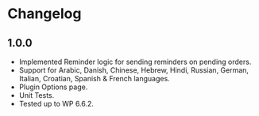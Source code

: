 # Changelog

## 1.0.0
* Implemented Reminder logic for sending reminders on pending orders.
* Support for Arabic, Danish, Chinese, Hebrew, Hindi, Russian, German, Italian, Croatian, Spanish & French languages.
* Plugin Options page.
* Unit Tests.
* Tested up to WP 6.6.2.
